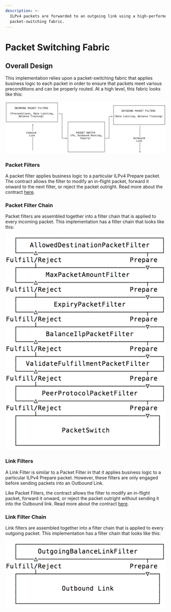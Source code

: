 ```yaml
---
description: >-
  ILPv4 packets are forwarded to an outgoing link using a high-performance
  packet-switching fabric.
---
```


# Packet Switching Fabric

## Overall Design

This implementation relies upon a packet-switching fabric that applies business logic to each packet in order to ensure that packets meet various preconditions and can be properly routed. At a high level, this fabric looks like this:

![Packets enter the switching fabric on an inbound link, are processed, and then forwarded out on an outbound link. Responses traverse the fabric in the opposite direction.](../.gitbook/assets/image%20%283%29.png)

### Packet Filters

A packet filter applies business logic to a particular ILPv4 Prepare packet. The contract allows the filter to modify an in-flight packet, forward it onward to the next filter, or reject the packet outright. Read more about the contract [here](https://github.com/sappenin/java-ilpv4-connector/blob/aa84b650426817d9db322f9d0889ab80505f3c90/ilpv4-connector-service-api/src/main/java/com/sappenin/interledger/ilpv4/connector/packetswitch/filters/PacketSwitchFilter.java). 

### Packet Filter Chain

Packet filters are assembled together into a filter chain that is applied to every incoming packet. This implementation has a filter chain that looks like this:

![Each incoming ILPv4 packet is &quot;filtered&quot; according to the business logic of each Packet Filter.](../.gitbook/assets/image%20%281%29.png)

### Link Filters

A Link Filter is similar to a Packet Filter in that it applies business logic to a particular ILPv4 Prepare packet. However, these filters are only engaged before sending packets into an Outbound Link.

Like Packet Filters, the contract allows the filter to modify an in-flight packet, forward it onward, or reject the packet outright without sending it into the Outbound link. Read more about the contract [here](https://github.com/sappenin/java-ilpv4-connector/blob/aa84b650426817d9db322f9d0889ab80505f3c90/ilpv4-connector-service-api/src/main/java/com/sappenin/interledger/ilpv4/connector/links/filters/LinkFilter.java). 

### Link Filter Chain

Link filters are assembled together into a filter chain that is applied to every outgoing packet. This implementation has a filter chain that looks like this:

![Each outgoing ILPv4 packet is &quot;filtered&quot; according to the business logic of each Link Filter.](../.gitbook/assets/image%20%282%29%20%281%29.png)

